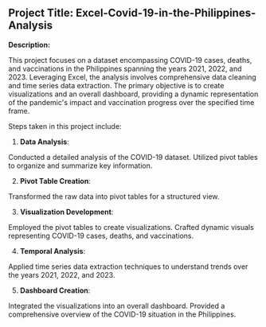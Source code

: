## Project Title: Excel-Covid-19-in-the-Philippines-Analysis

**Description:**

This project focuses on a dataset encompassing COVID-19 cases, deaths, and vaccinations in the Philippines spanning the years 2021, 2022, and 2023. Leveraging Excel, the analysis involves comprehensive data cleaning and time series data extraction. The primary objective is to create visualizations and an overall dashboard, providing a dynamic representation of the pandemic's impact and vaccination progress over the specified time frame.

Steps taken in this project include:

1. **Data Analysis**:

Conducted a detailed analysis of the COVID-19 dataset.
Utilized pivot tables to organize and summarize key information.

2. **Pivot Table Creation**:

Transformed the raw data into pivot tables for a structured view.

3. **Visualization Development**:

Employed the pivot tables to create visualizations.
Crafted dynamic visuals representing COVID-19 cases, deaths, and vaccinations.

4. **Temporal Analysis**:

Applied time series data extraction techniques to understand trends over the years 2021, 2022, and 2023.

5. **Dashboard Creation**:

Integrated the visualizations into an overall dashboard.
Provided a comprehensive overview of the COVID-19 situation in the Philippines.
